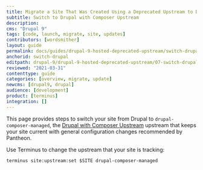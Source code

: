 ```yaml
---
title: Migrate a Site That Was Created Using a Deprecated Upstream to Drupal 9
subtitle: Switch to Drupal with Composer Upstream
description: 
cms: "Drupal 9"
tags: [code, launch, migrate, site, updates]
contributors: [wordsmither]
layout: guide
permalink: docs/guides/drupal-9-hosted-deprecated-upstream/switch-drupal
anchorid: switch-drupal
editpath: drupal-9/drupal-9-hosted-deprecated-upstream/07-switch-drupal.md
reviewed: "2021-03-31"
contenttype: guide
categories: [overview, migrate, update]
newcms: [drupal9, drupal]
audience: [development]
product: [terminus]
integration: []
---
```


This page provides steps to switch your site from Drupal to `drupal-composer-managed`, the [Drupal with Composer Upstream](/guides/integrated-composer#get-started-with-integrated-composer) upstream that keeps your site current with general configuration changes recommended by Pantheon.

Use Terminus to change the upstream that your site is tracking:

```bash{promptUser:user}
terminus site:upstream:set $SITE drupal-composer-managed
```
